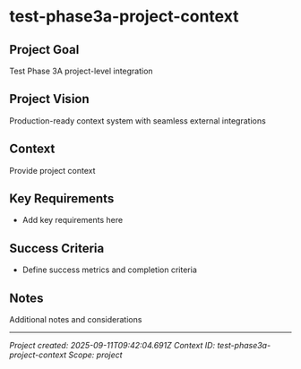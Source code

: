 # test-phase3a-project-context

## Project Goal
Test Phase 3A project-level integration

## Project Vision  
Production-ready context system with seamless external integrations

## Context
Provide project context

## Key Requirements
- Add key requirements here

## Success Criteria
- Define success metrics and completion criteria

## Notes
Additional notes and considerations

---
*Project created: 2025-09-11T09:42:04.691Z*
*Context ID: test-phase3a-project-context*
*Scope: project*
